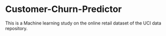 # Customer-Churn-Predictor
This is a Machine learning study on the online retail dataset of the UCI data repository.
